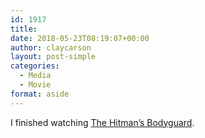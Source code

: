 ```yaml
---
id: 1917
title: 
date: 2018-05-23T08:19:07+00:00
author: claycarson
layout: post-simple
categories: 
  - Media
  - Movie
format: aside
---
```

I finished watching [The Hitman&#8217;s Bodyguard](https://www.imdb.com/title/tt1959563/).